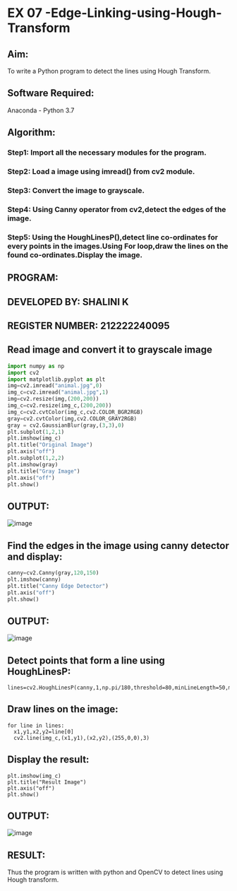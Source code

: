 # EX 07 -Edge-Linking-using-Hough-Transform
## Aim:
To write a Python program to detect the lines using Hough Transform.

## Software Required:
Anaconda - Python 3.7

## Algorithm:
### Step1: Import all the necessary modules for the program.
### Step2: Load a image using imread() from cv2 module.
### Step3: Convert the image to grayscale.
### Step4: Using Canny operator from cv2,detect the edges of the image.
### Step5: Using the HoughLinesP(),detect line co-ordinates for every points in the images.Using For loop,draw the lines on the found co-ordinates.Display the image.

## PROGRAM:
## DEVELOPED BY: SHALINI K
## REGISTER NUMBER: 212222240095
## Read image and convert it to grayscale image

```py
import numpy as np
import cv2
import matplotlib.pyplot as plt
img=cv2.imread("animal.jpg",0)
img_c=cv2.imread("animal.jpg",1)
img=cv2.resize(img,(200,200))
img_c=cv2.resize(img_c,(200,200))
img_c=cv2.cvtColor(img_c,cv2.COLOR_BGR2RGB)
gray=cv2.cvtColor(img,cv2.COLOR_GRAY2RGB)
gray = cv2.GaussianBlur(gray,(3,3),0)
plt.subplot(1,2,1)
plt.imshow(img_c)
plt.title("Original Image")
plt.axis("off")
plt.subplot(1,2,2)
plt.imshow(gray)
plt.title("Gray Image")
plt.axis("off")
plt.show()
```
## OUTPUT:
![image](https://github.com/shalinikannan23/Edge-Linking-using-Hough-Transformm/assets/118656529/50102cfa-cf67-4cc1-8e9a-e200f98b1284)

## Find the edges in the image using canny detector and display:
```py
canny=cv2.Canny(gray,120,150)
plt.imshow(canny)
plt.title("Canny Edge Detector")
plt.axis("off")
plt.show()
```
## OUTPUT:
![image](https://github.com/shalinikannan23/Edge-Linking-using-Hough-Transformm/assets/118656529/b1677670-9641-4306-894d-193bb249ffa0)

## Detect points that form a line using HoughLinesP:
```PY
lines=cv2.HoughLinesP(canny,1,np.pi/180,threshold=80,minLineLength=50,maxLineGap=250)
```
## Draw lines on the image:
```PY
for line in lines:
  x1,y1,x2,y2=line[0]
  cv2.line(img_c,(x1,y1),(x2,y2),(255,0,0),3)
```
## Display the result:
```PY
plt.imshow(img_c)
plt.title("Result Image")
plt.axis("off")
plt.show()
```
## OUTPUT:

![image](https://github.com/shalinikannan23/Edge-Linking-using-Hough-Transformm/assets/118656529/10e97ed2-1840-4667-a4a0-6cd4eeb178dd)

## RESULT:

Thus the program is written with python and OpenCV to detect lines using Hough transform.
